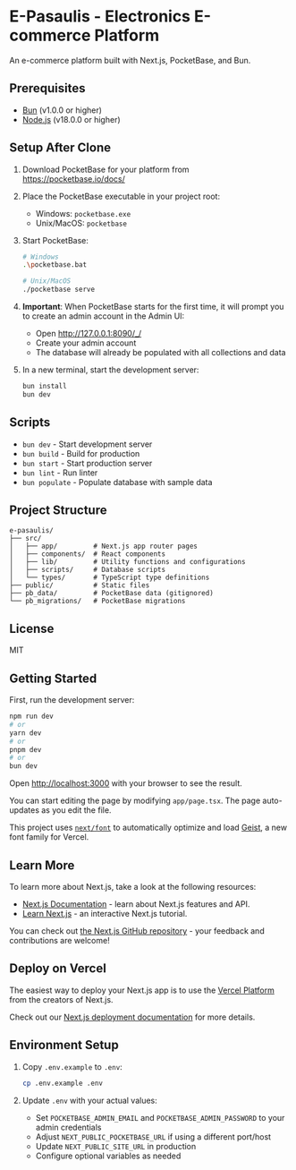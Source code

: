 # E-Pasaulis - Electronics E-commerce Platform

An e-commerce platform built with Next.js, PocketBase, and Bun.

## Prerequisites

- [Bun](https://bun.sh/) (v1.0.0 or higher)
- [Node.js](https://nodejs.org/) (v18.0.0 or higher)

## Setup After Clone

1. Download PocketBase for your platform from https://pocketbase.io/docs/

2. Place the PocketBase executable in your project root:
   - Windows: `pocketbase.exe`
   - Unix/MacOS: `pocketbase`

3. Start PocketBase:
   ```bash
   # Windows
   .\pocketbase.bat

   # Unix/MacOS
   ./pocketbase serve
   ```

4. **Important**: When PocketBase starts for the first time, it will prompt you to create an admin account in the Admin UI:
   - Open http://127.0.0.1:8090/_/
   - Create your admin account
   - The database will already be populated with all collections and data

5. In a new terminal, start the development server:
   ```bash
   bun install
   bun dev
   ```

## Scripts

- `bun dev` - Start development server
- `bun build` - Build for production
- `bun start` - Start production server
- `bun lint` - Run linter
- `bun populate` - Populate database with sample data

## Project Structure

```
e-pasaulis/
├── src/
│   ├── app/         # Next.js app router pages
│   ├── components/  # React components
│   ├── lib/         # Utility functions and configurations
│   ├── scripts/     # Database scripts
│   └── types/       # TypeScript type definitions
├── public/          # Static files
├── pb_data/         # PocketBase data (gitignored)
└── pb_migrations/   # PocketBase migrations
```

## License

MIT

## Getting Started

First, run the development server:

```bash
npm run dev
# or
yarn dev
# or
pnpm dev
# or
bun dev
```

Open [http://localhost:3000](http://localhost:3000) with your browser to see the result.

You can start editing the page by modifying `app/page.tsx`. The page auto-updates as you edit the file.

This project uses [`next/font`](https://nextjs.org/docs/app/building-your-application/optimizing/fonts) to automatically optimize and load [Geist](https://vercel.com/font), a new font family for Vercel.

## Learn More

To learn more about Next.js, take a look at the following resources:

- [Next.js Documentation](https://nextjs.org/docs) - learn about Next.js features and API.
- [Learn Next.js](https://nextjs.org/learn) - an interactive Next.js tutorial.

You can check out [the Next.js GitHub repository](https://github.com/vercel/next.js) - your feedback and contributions are welcome!

## Deploy on Vercel

The easiest way to deploy your Next.js app is to use the [Vercel Platform](https://vercel.com/new?utm_medium=default-template&filter=next.js&utm_source=create-next-app&utm_campaign=create-next-app-readme) from the creators of Next.js.

Check out our [Next.js deployment documentation](https://nextjs.org/docs/app/building-your-application/deploying) for more details.

## Environment Setup

1. Copy `.env.example` to `.env`:
   ```bash
   cp .env.example .env
   ```

2. Update `.env` with your actual values:
   - Set `POCKETBASE_ADMIN_EMAIL` and `POCKETBASE_ADMIN_PASSWORD` to your admin credentials
   - Adjust `NEXT_PUBLIC_POCKETBASE_URL` if using a different port/host
   - Update `NEXT_PUBLIC_SITE_URL` in production
   - Configure optional variables as needed
